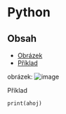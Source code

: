 # Python
## Obsah
- [Obrázek](#obrázek)
- [Příklad](#Príklad)
  
obrázek: ![image](https://github.com/user-attachments/assets/8fa8830a-3076-45ed-b591-891ead5df8f8)

Příklad
```
print(ahoj)
```
